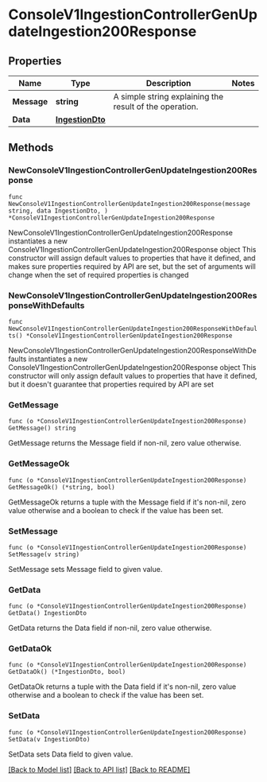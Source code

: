 # ConsoleV1IngestionControllerGenUpdateIngestion200Response

## Properties

Name | Type | Description | Notes
------------ | ------------- | ------------- | -------------
**Message** | **string** | A simple string explaining the result of the operation. | 
**Data** | [**IngestionDto**](IngestionDto.md) |  | 

## Methods

### NewConsoleV1IngestionControllerGenUpdateIngestion200Response

`func NewConsoleV1IngestionControllerGenUpdateIngestion200Response(message string, data IngestionDto, ) *ConsoleV1IngestionControllerGenUpdateIngestion200Response`

NewConsoleV1IngestionControllerGenUpdateIngestion200Response instantiates a new ConsoleV1IngestionControllerGenUpdateIngestion200Response object
This constructor will assign default values to properties that have it defined,
and makes sure properties required by API are set, but the set of arguments
will change when the set of required properties is changed

### NewConsoleV1IngestionControllerGenUpdateIngestion200ResponseWithDefaults

`func NewConsoleV1IngestionControllerGenUpdateIngestion200ResponseWithDefaults() *ConsoleV1IngestionControllerGenUpdateIngestion200Response`

NewConsoleV1IngestionControllerGenUpdateIngestion200ResponseWithDefaults instantiates a new ConsoleV1IngestionControllerGenUpdateIngestion200Response object
This constructor will only assign default values to properties that have it defined,
but it doesn't guarantee that properties required by API are set

### GetMessage

`func (o *ConsoleV1IngestionControllerGenUpdateIngestion200Response) GetMessage() string`

GetMessage returns the Message field if non-nil, zero value otherwise.

### GetMessageOk

`func (o *ConsoleV1IngestionControllerGenUpdateIngestion200Response) GetMessageOk() (*string, bool)`

GetMessageOk returns a tuple with the Message field if it's non-nil, zero value otherwise
and a boolean to check if the value has been set.

### SetMessage

`func (o *ConsoleV1IngestionControllerGenUpdateIngestion200Response) SetMessage(v string)`

SetMessage sets Message field to given value.


### GetData

`func (o *ConsoleV1IngestionControllerGenUpdateIngestion200Response) GetData() IngestionDto`

GetData returns the Data field if non-nil, zero value otherwise.

### GetDataOk

`func (o *ConsoleV1IngestionControllerGenUpdateIngestion200Response) GetDataOk() (*IngestionDto, bool)`

GetDataOk returns a tuple with the Data field if it's non-nil, zero value otherwise
and a boolean to check if the value has been set.

### SetData

`func (o *ConsoleV1IngestionControllerGenUpdateIngestion200Response) SetData(v IngestionDto)`

SetData sets Data field to given value.



[[Back to Model list]](../README.md#documentation-for-models) [[Back to API list]](../README.md#documentation-for-api-endpoints) [[Back to README]](../README.md)


